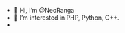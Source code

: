- 👋 Hi, I’m @NeoRanga
- 👀 I’m interested in PHP, Python, C++.
-

<!---
NeoRanga/NeoRanga is a ✨ special ✨ repository because its `README.md` (this file) appears on your GitHub profile.
You can click the Preview link to take a look at your changes.
--->
